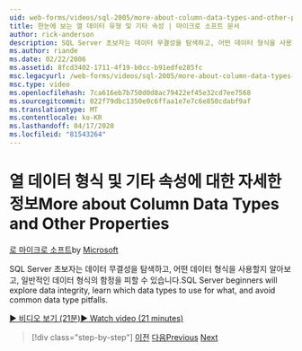 ```yaml
---
uid: web-forms/videos/sql-2005/more-about-column-data-types-and-other-properties
title: 한눈에 보는 열 데이터 유형 및 기타 속성 | 마이크로 소프트 문서
author: rick-anderson
description: SQL Server 초보자는 데이터 무결성을 탐색하고, 어떤 데이터 형식을 사용할지 알아보고, 일반적인 데이터 형식의 함정을 피할 수 있습니다.
ms.author: riande
ms.date: 02/22/2006
ms.assetid: 8fcd3402-1711-4f19-b0cc-b91edfe285fc
msc.legacyurl: /web-forms/videos/sql-2005/more-about-column-data-types-and-other-properties
msc.type: video
ms.openlocfilehash: 7ca616eb7b750d0d8ac79422ef45e32cd7ee7568
ms.sourcegitcommit: 022f79dbc1350e0c6ffaa1e7e7c6e850cdabf9af
ms.translationtype: MT
ms.contentlocale: ko-KR
ms.lasthandoff: 04/17/2020
ms.locfileid: "81543264"
---
```

# <a name="more-about-column-data-types-and-other-properties"></a><span data-ttu-id="c68d0-103">열 데이터 형식 및 기타 속성에 대한 자세한 정보</span><span class="sxs-lookup"><span data-stu-id="c68d0-103">More about Column Data Types and Other Properties</span></span>

<span data-ttu-id="c68d0-104">[로 마이크로 소프트](https://github.com/microsoft)</span><span class="sxs-lookup"><span data-stu-id="c68d0-104">by [Microsoft](https://github.com/microsoft)</span></span>

<span data-ttu-id="c68d0-105">SQL Server 초보자는 데이터 무결성을 탐색하고, 어떤 데이터 형식을 사용할지 알아보고, 일반적인 데이터 형식의 함정을 피할 수 있습니다.</span><span class="sxs-lookup"><span data-stu-id="c68d0-105">SQL Server beginners will explore data integrity, learn which data types to use for what, and avoid common data type pitfalls.</span></span>

[<span data-ttu-id="c68d0-106">&#9654; 비디오 보기 (21분)</span><span class="sxs-lookup"><span data-stu-id="c68d0-106">&#9654; Watch video (21 minutes)</span></span>](https://channel9.msdn.com/Blogs/ASP-NET-Site-Videos/more-about-column-data-types-and-other-properties)

> [!div class="step-by-step"]
> <span data-ttu-id="c68d0-107">[이전](understanding-database-tables-and-records.md)
> [다음](designing-relational-database-tables.md)</span><span class="sxs-lookup"><span data-stu-id="c68d0-107">[Previous](understanding-database-tables-and-records.md)
[Next](designing-relational-database-tables.md)</span></span>
